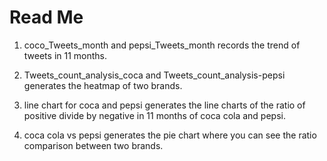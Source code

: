 # Read Me
1. coco_Tweets_month and pepsi_Tweets_month records the trend of tweets in 11 months.

2. Tweets_count_analysis_coca and Tweets_count_analysis-pepsi generates the heatmap of two brands.

3. line chart for coca and pepsi generates the line charts of the ratio of positive divide by negative in 11 months of coca cola and pepsi.

4. coca cola vs pepsi generates the pie chart where you can see the ratio comparison between two brands.


